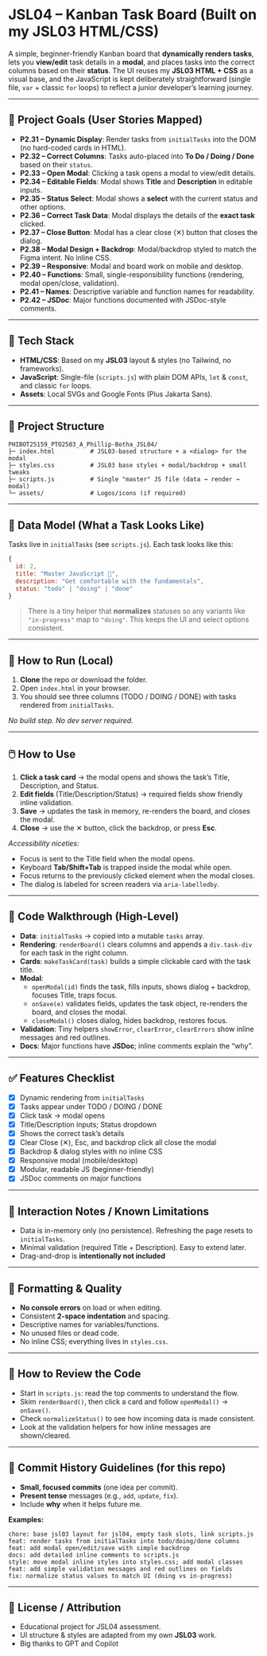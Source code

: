 # JSL04 – Kanban Task Board (Built on my JSL03 HTML/CSS)

A simple, beginner-friendly Kanban board that **dynamically renders tasks**, lets you **view/edit** task details in a **modal**, and places tasks into the correct columns based on their **status**. The UI reuses my **JSL03 HTML + CSS** as a visual base, and the JavaScript is kept deliberately straightforward (single file, `var` + classic `for` loops) to reflect a junior developer’s learning journey.

---

## 🎯 Project Goals (User Stories Mapped)

- **P2.31 – Dynamic Display**: Render tasks from `initialTasks` into the DOM (no hard-coded cards in HTML).
- **P2.32 – Correct Columns**: Tasks auto-placed into **To Do / Doing / Done** based on their `status`.
- **P2.33 – Open Modal**: Clicking a task opens a modal to view/edit details.
- **P2.34 – Editable Fields**: Modal shows **Title** and **Description** in editable inputs.
- **P2.35 – Status Select**: Modal shows a **select** with the current status and other options.
- **P2.36 – Correct Task Data**: Modal displays the details of the **exact task** clicked.
- **P2.37 – Close Button**: Modal has a clear close (✕) button that closes the dialog.
- **P2.38 – Modal Design + Backdrop**: Modal/backdrop styled to match the Figma intent. No inline CSS.
- **P2.39 – Responsive**: Modal and board work on mobile and desktop.
- **P2.40 – Functions**: Small, single-responsibility functions (rendering, modal open/close, validation).
- **P2.41 – Names**: Descriptive variable and function names for readability.
- **P2.42 – JSDoc**: Major functions documented with JSDoc-style comments.

---

## 🧩 Tech Stack

- **HTML/CSS**: Based on my **JSL03** layout & styles (no Tailwind, no frameworks).
- **JavaScript**: Single-file (`scripts.js`) with plain DOM APIs, `let` & `const`, and classic `for` loops.
- **Assets**: Local SVGs and Google Fonts (Plus Jakarta Sans).

---

## 📂 Project Structure

```
PHIBOT25159_PTO2503_A_Phillip-Botha_JSL04/
├─ index.html          # JSL03-based structure + a <dialog> for the modal
├─ styles.css          # JSL03 base styles + modal/backdrop + small tweaks
├─ scripts.js          # Single "master" JS file (data → render → modal)
└─ assets/             # Logos/icons (if required)
```

---

## 🧪 Data Model (What a Task Looks Like)

Tasks live in `initialTasks` (see `scripts.js`). Each task looks like this:

```js
{
  id: 2,
  title: "Master JavaScript 💛",
  description: "Get comfortable with the fundamentals",
  status: "todo" | "doing" | "done"
}
```

> There is a tiny helper that **normalizes** statuses so any variants like `"in-progress"` map to `"doing"`. This keeps the UI and select options consistent.

---

## 🚀 How to Run (Local)

1. **Clone** the repo or download the folder.
2. Open `index.html` in your browser.
3. You should see three columns (TODO / DOING / DONE) with tasks rendered from `initialTasks`.

_No build step. No dev server required._

---

## 🖱️ How to Use

1. **Click a task card** → the modal opens and shows the task’s Title, Description, and Status.
2. **Edit fields** (Title/Description/Status) → required fields show friendly inline validation.
3. **Save** → updates the task in memory, re-renders the board, and closes the modal.
4. **Close** → use the ✕ button, click the backdrop, or press **Esc**.

_Accessibility niceties:_
- Focus is sent to the Title field when the modal opens.
- Keyboard **Tab/Shift+Tab** is trapped inside the modal while open.
- Focus returns to the previously clicked element when the modal closes.
- The dialog is labeled for screen readers via `aria-labelledby`.

---

## 🧱 Code Walkthrough (High-Level)

- **Data**: `initialTasks` → copied into a mutable `tasks` array.
- **Rendering**: `renderBoard()` clears columns and appends a `div.task-div` for each task in the right column.
- **Cards**: `makeTaskCard(task)` builds a simple clickable card with the task title.
- **Modal**:
  - `openModal(id)` finds the task, fills inputs, shows dialog + backdrop, focuses Title, traps focus.
  - `onSave(e)` validates fields, updates the task object, re-renders the board, and closes the modal.
  - `closeModal()` closes dialog, hides backdrop, restores focus.
- **Validation**: Tiny helpers `showError`, `clearError`, `clearErrors` show inline messages and red outlines.
- **Docs**: Major functions have **JSDoc**; inline comments explain the “why”.

---

## ✅ Features Checklist

- [x] Dynamic rendering from `initialTasks`
- [x] Tasks appear under TODO / DOING / DONE
- [x] Click task → modal opens
- [x] Title/Description inputs; Status dropdown
- [x] Shows the correct task’s details
- [x] Clear Close (✕), Esc, and backdrop click all close the modal
- [x] Backdrop & dialog styles with no inline CSS
- [x] Responsive modal (mobile/desktop)
- [x] Modular, readable JS (beginner-friendly)
- [x] JSDoc comments on major functions

---

## 🧭 Interaction Notes / Known Limitations

- Data is in-memory only (no persistence). Refreshing the page resets to `initialTasks`.
- Minimal validation (required Title + Description). Easy to extend later.
- Drag-and-drop is **intentionally not included** 

---

## 🧹 Formatting & Quality

- **No console errors** on load or when editing.
- Consistent **2-space indentation** and spacing.
- Descriptive names for variables/functions.
- No unused files or dead code.
- No inline CSS; everything lives in `styles.css`.

---

## 📘 How to Review the Code

- Start in `scripts.js`: read the top comments to understand the flow.
- Skim `renderBoard()`, then click a card and follow `openModal()` → `onSave()`.
- Check `normalizeStatus()` to see how incoming data is made consistent.
- Look at the validation helpers for how inline messages are shown/cleared.

---

## 📝 Commit History Guidelines (for this repo)

- **Small, focused commits** (one idea per commit).
- **Present tense** messages (e.g., `add`, `update`, `fix`).
- Include **why** when it helps future me.

**Examples:**
```
chore: base jsl03 layout for jsl04, empty task slots, link scripts.js
feat: render tasks from initialTasks into todo/doing/done columns
feat: add modal open/edit/save with simple backdrop
docs: add detailed inline comments to scripts.js
style: move modal inline styles into styles.css; add modal classes
feat: add simple validation messages and red outlines on fields
fix: normalize status values to match UI (doing vs in-progress)
```

---

## 📄 License / Attribution

- Educational project for JSL04 assessment.
- UI structure & styles are adapted from my own **JSL03** work.
- Big thanks to GPT and Copilot

